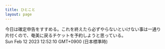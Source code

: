 ```yaml
---
title: ひとこと
layout: page
---
```

<div class="box" dt="1676173930330">
  今日は確定申告をすすめる。これを終えたら必ずやらないといけない事は一通り片付くので、奄美に戻るチケットを予約しようと思っている。
  <div class="content is-small">Sun Feb 12 2023 12:52:10 GMT+0900 (日本標準時)</div>
</div>